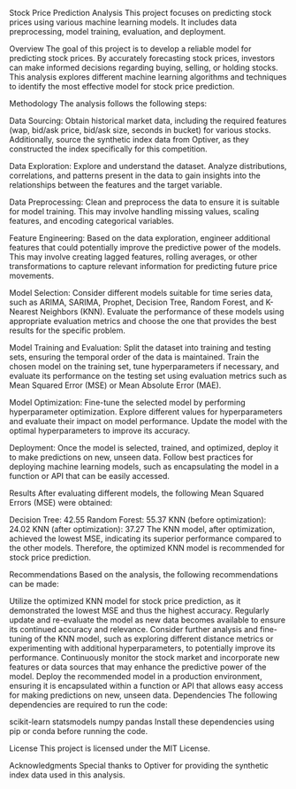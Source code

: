 Stock Price Prediction Analysis
This project focuses on predicting stock prices using various machine learning models. It includes data preprocessing, model training, evaluation, and deployment.

Overview
The goal of this project is to develop a reliable model for predicting stock prices. By accurately forecasting stock prices, investors can make informed decisions regarding buying, selling, or holding stocks. This analysis explores different machine learning algorithms and techniques to identify the most effective model for stock price prediction.

Methodology
The analysis follows the following steps:

Data Sourcing: Obtain historical market data, including the required features (wap, bid/ask price, bid/ask size, seconds in bucket) for various stocks. Additionally, source the synthetic index data from Optiver, as they constructed the index specifically for this competition.

Data Exploration: Explore and understand the dataset. Analyze distributions, correlations, and patterns present in the data to gain insights into the relationships between the features and the target variable.

Data Preprocessing: Clean and preprocess the data to ensure it is suitable for model training. This may involve handling missing values, scaling features, and encoding categorical variables.

Feature Engineering: Based on the data exploration, engineer additional features that could potentially improve the predictive power of the models. This may involve creating lagged features, rolling averages, or other transformations to capture relevant information for predicting future price movements.

Model Selection: Consider different models suitable for time series data, such as ARIMA, SARIMA, Prophet, Decision Tree, Random Forest, and K-Nearest Neighbors (KNN). Evaluate the performance of these models using appropriate evaluation metrics and choose the one that provides the best results for the specific problem.

Model Training and Evaluation: Split the dataset into training and testing sets, ensuring the temporal order of the data is maintained. Train the chosen model on the training set, tune hyperparameters if necessary, and evaluate its performance on the testing set using evaluation metrics such as Mean Squared Error (MSE) or Mean Absolute Error (MAE).

Model Optimization: Fine-tune the selected model by performing hyperparameter optimization. Explore different values for hyperparameters and evaluate their impact on model performance. Update the model with the optimal hyperparameters to improve its accuracy.

Deployment: Once the model is selected, trained, and optimized, deploy it to make predictions on new, unseen data. Follow best practices for deploying machine learning models, such as encapsulating the model in a function or API that can be easily accessed.

Results
After evaluating different models, the following Mean Squared Errors (MSE) were obtained:

Decision Tree: 42.55
Random Forest: 55.37
KNN (before optimization): 24.02
KNN (after optimization): 37.27
The KNN model, after optimization, achieved the lowest MSE, indicating its superior performance compared to the other models. Therefore, the optimized KNN model is recommended for stock price prediction.

Recommendations
Based on the analysis, the following recommendations can be made:

Utilize the optimized KNN model for stock price prediction, as it demonstrated the lowest MSE and thus the highest accuracy.
Regularly update and re-evaluate the model as new data becomes available to ensure its continued accuracy and relevance.
Consider further analysis and fine-tuning of the KNN model, such as exploring different distance metrics or experimenting with additional hyperparameters, to potentially improve its performance.
Continuously monitor the stock market and incorporate new features or data sources that may enhance the predictive power of the model.
Deploy the recommended model in a production environment, ensuring it is encapsulated within a function or API that allows easy access for making predictions on new, unseen data.
Dependencies
The following dependencies are required to run the code:

scikit-learn
statsmodels
numpy
pandas
Install these dependencies using pip or conda before running the code.

License
This project is licensed under the MIT License.

Acknowledgments
Special thanks to Optiver for providing the synthetic index data used in this analysis.